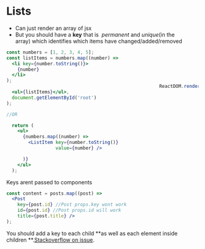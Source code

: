 # Lists

- Can just render an array of jsx 
- But you should have a **key**  that is  *permanent* and *unique*(in the array) which identifies which items have changed/added/removed

```jsx
const numbers = [1, 2, 3, 4, 5];
const listItems = numbers.map((number) =>
  <li key={number.toString()}>
    {number}
  </li>
);
                                                        ReactDOM.render(
  <ul>{listItems}</ul>,
  document.getElementById('root')
);

//OR

  return (
    <ul>
      {numbers.map((number) =>
        <ListItem key={number.toString()}
                  value={number} />

      )}
    </ul>
  );
```

Keys arent passed to components

```jsx
const content = posts.map((post) =>
  <Post
    key={post.id} //Post props.key wont work
    id={post.id} //Post props.id will work
    title={post.title} />
);
```

You should add a key to each child **as well as each element inside children **.[Stackoverflow on issue](https://stackoverflow.com/questions/28329382/understanding-unique-keys-for-array-children-in-react-js).